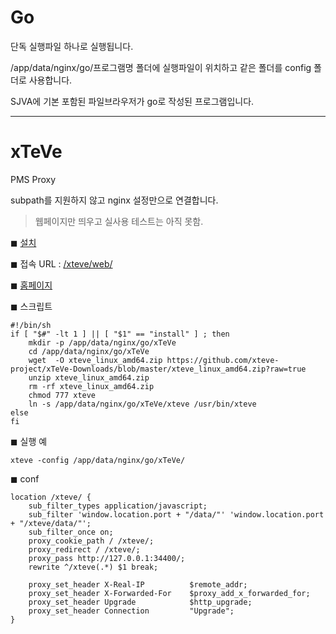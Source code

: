 # Go #

단독 실행파일 하나로 실행됩니다.

/app/data/nginx/go/프로그램명 폴더에 실행파일이 위치하고 같은 폴더를 config 폴더로 사용합니다.

SJVA에 기본 포함된 파일브라우저가 go로 작성된 프로그램입니다.


-----
# xTeVe

PMS Proxy

subpath를 지원하지 않고 nginx 설정만으로 연결합니다.

> 웹페이지만 띄우고 실사용 테스트는 아직 못함.


◼ [설치](/nginx/normal/install?title=myComix&script_url=https://raw.githubusercontent.com/soju6jan/nginx_support/main/install/go/xTeVe.sh&arg=install)

◼ 접속 URL : [/xteve/web/](/mstrem/)

◼ [홈페이지](https://xteve.de/)

◼ 스크립트
```
#!/bin/sh
if [ "$#" -lt 1 ] || [ "$1" == "install" ] ; then
    mkdir -p /app/data/nginx/go/xTeVe
    cd /app/data/nginx/go/xTeVe
    wget  -O xteve_linux_amd64.zip https://github.com/xteve-project/xTeVe-Downloads/blob/master/xteve_linux_amd64.zip?raw=true
    unzip xteve_linux_amd64.zip
    rm -rf xteve_linux_amd64.zip
    chmod 777 xteve
    ln -s /app/data/nginx/go/xTeVe/xteve /usr/bin/xteve
else
fi
```

◼ 실행 예
```
xteve -config /app/data/nginx/go/xTeVe/
```

◼ conf
```
location /xteve/ {
    sub_filter_types application/javascript;
    sub_filter 'window.location.port + "/data/"' 'window.location.port + "/xteve/data/"';
    sub_filter_once on;
    proxy_cookie_path / /xteve/;
    proxy_redirect / /xteve/;
    proxy_pass http://127.0.0.1:34400/;
    rewrite ^/xteve(.*) $1 break;          

    proxy_set_header X-Real-IP          $remote_addr;
    proxy_set_header X-Forwarded-For    $proxy_add_x_forwarded_for;
    proxy_set_header Upgrade            $http_upgrade;
    proxy_set_header Connection         "Upgrade";
}
```



